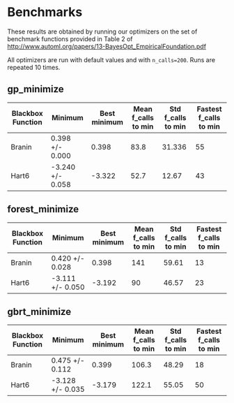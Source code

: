 # Benchmarks

These results are obtained by running our optimizers on the set of benchmark
functions provided in Table 2 of http://www.automl.org/papers/13-BayesOpt_EmpiricalFoundation.pdf

All optimizers are run with default values and with `n_calls=200`. Runs are
repeated 10 times.

## gp_minimize

|Blackbox Function| Minimum | Best minimum | Mean f_calls to min | Std f_calls to min | Fastest f_calls to min
------------------|------------|-----------|---------------------|--------------------|-----------------------
|Branin| 0.398 +/- 0.000 |0.398 | 83.8 | 31.336 | 55
|Hart6| -3.240 +/- 0.058|-3.322 | 52.7 | 12.67 | 43

## forest_minimize

|Blackbox Function| Minimum | Best minimum | Mean f_calls to min | Std f_calls to min | Fastest f_calls to min
------------------|------------|-----------|---------------------|--------------------|-----------------------
|Branin| 0.420 +/- 0.028 |0.398 | 141 | 59.61 | 13
|Hart6| -3.111 +/- 0.050|-3.192 | 90 | 46.57 | 23

## gbrt_minimize

|Blackbox Function| Minimum | Best minimum | Mean f_calls to min | Std f_calls to min | Fastest f_calls to min
------------------|------------|-----------|---------------------|--------------------|-----------------------
|Branin| 0.475 +/- 0.112 |0.399 | 106.3 | 48.29 | 18
|Hart6| -3.128 +/- 0.035|-3.179 | 122.1 | 55.05 | 50
